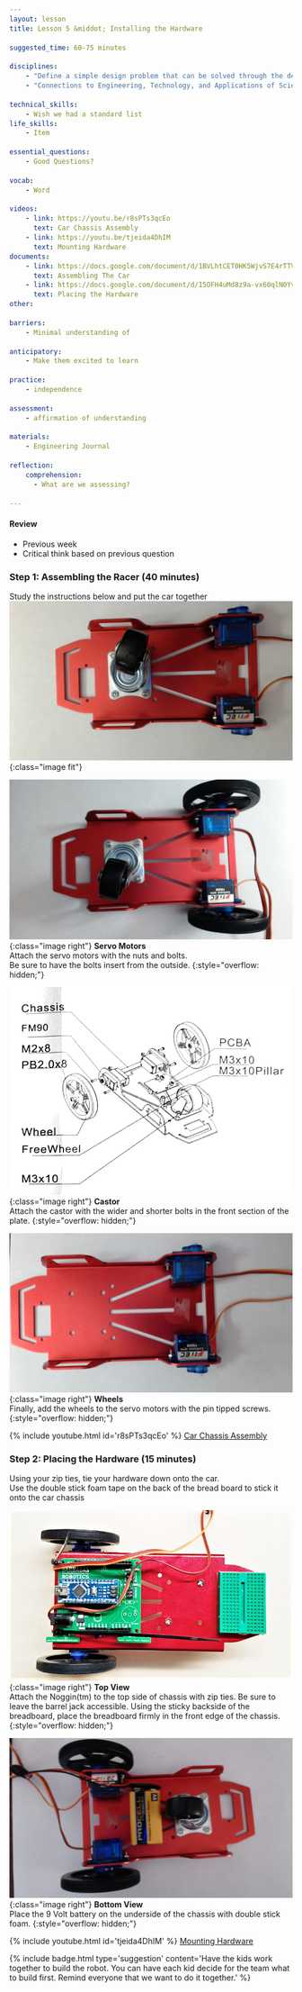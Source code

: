 ```yaml
---
layout: lesson
title: Lesson 5 &middot; Installing the Hardware

suggested_time: 60-75 minutes  

disciplines:
    - "Define a simple design problem that can be solved through the development of an object, tool, process, or system and includes several criteria for success and constraints on materials, time, or cost. (3-5-ETS1-1)"
    - "Connections to Engineering, Technology, and Applications of Science: Influence of Engineering, Technology, and Science on Society and the Natural World Engineers improve existing technologies or develop new ones. (4-PS3-4)"

technical_skills:
    - Wish we had a standard list
life_skills:
    - Item

essential_questions: 
    - Good Questions?

vocab:
    - Word

videos:
    - link: https://youtu.be/r8sPTs3qcEo
      text: Car Chassis Assembly
    - link: https://youtu.be/tjeida4DhIM
      text: Mounting Hardware
documents:
    - link: https://docs.google.com/document/d/1BVLhtCET0HK5WjvS7E4rTTVQG7EMjx83DUGpthkO5Zw/edit
      text: Assembling The Car
    - link: https://docs.google.com/document/d/15OFH4uMd8z9a-vx60qlN0YvYACqODtKA2b0v288K3H8/edit
      text: Placing the Hardware
other:

barriers: 
    - Minimal understanding of 

anticipatory:
    - Make them excited to learn

practice:
    - independence

assessment:
    - affirmation of understanding

materials:
    - Engineering Journal

reflection:
    comprehension:
      - What are we assessing?

---
```


#### Review
   * Previous week  
   * Critical think based on previous question

### Step 1: Assembling the Racer (40 minutes) 
Study the instructions below and put the car together
![fig 5.1](fig-5_1.jpg){:class="image fit"}


![fig 5.2](fig-5_2.jpg){:class="image right"} **Servo Motors**  
Attach the servo motors with the nuts and bolts.  
Be sure to have the bolts insert from the outside.
{:style="overflow: hidden;"}

![fig 5.3](fig-5_3.png){:class="image right"} **Castor**  
Attach the castor with the wider and shorter bolts in the front section of the plate.
{:style="overflow: hidden;"}

![fig 5.4](fig-5_4.jpg){:class="image right"} **Wheels**  
Finally, add the wheels to the servo motors with the pin tipped screws.
{:style="overflow: hidden;"}

{% include youtube.html id='r8sPTs3qcEo' %}
[Car Chassis Assembly](https://www.youtube.com/watch?v=r8sPTs3qcEo)

### Step 2: Placing the Hardware (15 minutes)
Using your zip ties, tie your hardware down onto the car.  
Use the double stick foam tape on the back of the bread board to stick it onto the car chassis

![fig 5.5](fig-5_5.png){:class="image right"} **Top View**  
Attach the Noggin(tm) to the top side of chassis with zip ties. Be sure to leave the barrel jack accessible.
Using the sticky backside of the breadboard, place the breadboard firmly in the front edge of the chassis.
{:style="overflow: hidden;"}

![fig 5.6](fig-5_6.jpg){:class="image right"} **Bottom View**  
Place the 9 Volt battery on the underside of the chassis with double stick foam.
{:style="overflow: hidden;"}

{% include youtube.html id='tjeida4DhIM' %}
[Mounting Hardware](https://youtu.be/tjeida4DhIM)

{% include badge.html type='suggestion' content='Have the kids work together to build the robot. You can have each kid decide for the team what to build first. Remind everyone that we want to do it together.' %}
